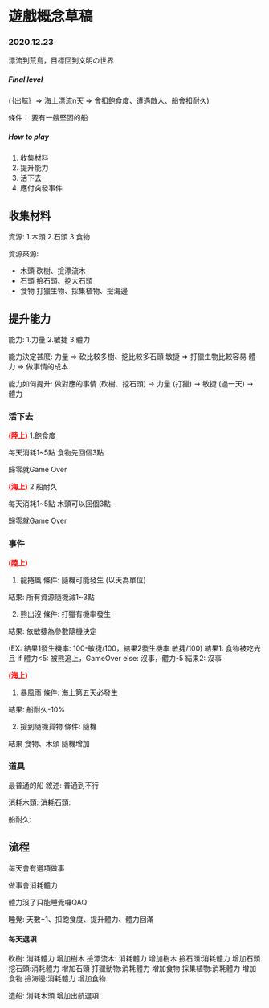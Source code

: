 # 遊戲概念草稿
### 2020.12.23
漂流到荒島，目標回到文明の世界

##### Final level
(｛出航｝=> 海上漂流n天 => 會扣飽食度、遭遇敵人、船會扣耐久)

條件：
要有一艘堅固的船

##### How to play
1. 收集材料
2. 提升能力
3. 活下去
4. 應付突發事件




## 收集材料
資源:
1.木頭 
2.石頭
3.食物

資源來源:
* 木頭
砍樹、撿漂流木
* 石頭
撿石頭、挖大石頭
* 食物
打獵生物、採集植物、撿海邊

## 提升能力
能力:
1.力量
2.敏捷
3.體力




能力決定甚麼:
力量 => 砍比較多樹、挖比較多石頭
敏捷 => 打獵生物比較容易
體力 => 做事情的成本

能力如何提升:
做對應的事情
(砍樹、挖石頭) -> 力量
(打獵) -> 敏捷
(過一天) -> 體力

### 活下去
<b style="color:red">(陸上)</b>
1.飽食度

每天消耗1~5點
食物先回個3點

歸零就Game Over

<b style="color:red">(海上)</b>
2.船耐久

每天消耗1~5點
木頭可以回個3點

歸零就Game Over




### 事件
<b style="color:red">(陸上)</b>
1. 龍捲風
條件:
隨機可能發生 (以天為單位)

結果:
所有資源隨機減1~3點

2. 熊出沒
條件:
打獵有機率發生

結果:
依敏捷為參數隨機決定

(EX: 結果1發生機率: 100-敏捷/100，結果2發生機率 敏捷/100)
結果1:
    食物被吃光
    且
    if 體力<5:
        被熊追上，GameOver
    else:
        沒事，體力-5
結果2:
    沒事
    





<b style="color:red">(海上)</b>
1. 暴風雨
條件:
海上第五天必發生

結果:
船耐久-10%

2. 撿到隨機貨物
條件:
隨機

結果
食物、木頭 隨機增加

### 道具
最普通的船
敘述:
普通到不行


消耗木頭:
消耗石頭:

船耐久:

## 流程
每天會有選項做事

做事會消耗體力

體力沒了只能睡覺囉QAQ

睡覺: 天數+1、扣飽食度、提升體力、體力回滿

#### 每天選項
砍樹: 消耗體力  增加樹木
撿漂流木: 消耗體力  增加樹木
撿石頭:消耗體力 增加石頭
挖石頭:消耗體力 增加石頭
打獵動物:消耗體力 增加食物
採集植物:消耗體力 增加食物
撿海邊:消耗體力 增加食物

造船: 消耗木頭   增加出航選項


